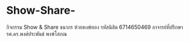 # Show-Share-
กิจกรรม Show &amp;  Share ธนากร ห้วยหงษ์ทอง รหัสนิสิต 6714650469
อาจารย์ที่ปรึกษา รศ.ดร.พงศ์ประพันธ์ พงษ์โสภณ
